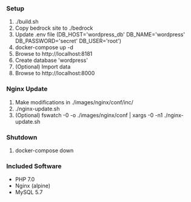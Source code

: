 ### Setup

1. ./build.sh
2. Copy bedrock site to ./bedrock
3. Update .env file (DB_HOST='wordpress_db'
                     DB_NAME='wordpress'
                     DB_PASSWORD='secret'
                     DB_USER='root')
4. docker-compose up -d
5. Browse to http://localhost:8181
6. Create database 'wordpress'
7. (Optional) Import data
8. Browse to http://localhost:8000

### Nginx Update

1. Make modifications in ./images/nginx/conf/inc/
2. ./nginx-update.sh
3. (Optional) fswatch -0 -o ./images/nginx/conf | xargs -0 -n1 ./nginx-update.sh

### Shutdown

1. docker-compose down

### Included Software

- PHP 7.0
- Nginx (alpine)
- MySQL 5.7